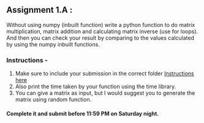 ## Assignment 1.A :  
Without using numpy (inbuilt function) write a python function to do matrix multiplication, matrix addition and calculating matrix inverse (use for loops). 
And then you can check your result by comparing to the values calculated by using the numpy inbuilt functions.

### Instructions -
1. Make sure to include your submission in the correct folder [Instructions here](https://github.com/sandeepb20/Project2022/blob/main/Applications_Of_Reinforcement_Learning/README.md)
2. Also print the time taken by your function using the time library.
3. You can give a matrix as input, but I would suggest you to generate the matrix using random function.

#### Complete it and submit before 11:59 PM on Saturday night.